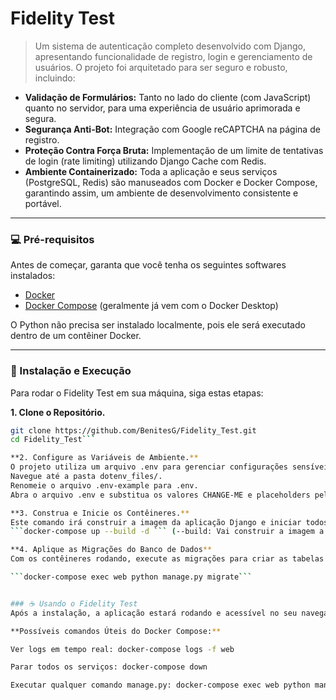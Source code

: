 # Fidelity Test

> Um sistema de autenticação completo desenvolvido com Django, apresentando funcionalidade de registro, login e gerenciamento de usuários. O projeto foi arquitetado para ser seguro e robusto, incluindo:

-   **Validação de Formulários:** Tanto no lado do cliente (com JavaScript) quanto no servidor, para uma experiência de usuário aprimorada e segura.
-   **Segurança Anti-Bot:** Integração com Google reCAPTCHA na página de registro.
-   **Proteção Contra Força Bruta:** Implementação de um limite de tentativas de login (rate limiting) utilizando Django Cache com Redis.
-   **Ambiente Containerizado:** Toda a aplicação e seus serviços (PostgreSQL, Redis) são manuseados com Docker e Docker Compose, garantindo assim, um ambiente de desenvolvimento consistente e portável.

---

### 💻 Pré-requisitos

Antes de começar, garanta que você tenha os seguintes softwares instalados:

-   [Docker](https://www.docker.com/products/docker-desktop/)
-   [Docker Compose](https://docs.docker.com/compose/install/) (geralmente já vem com o Docker Desktop)

O Python não precisa ser instalado localmente, pois ele será executado dentro de um contêiner Docker.

---

### 🚀 Instalação e Execução

Para rodar o Fidelity Test em sua máquina, siga estas etapas:

**1. Clone o Repositório.**
```bash
git clone https://github.com/BenitesG/Fidelity_Test.git
cd Fidelity_Test```

**2. Configure as Variáveis de Ambiente.**
O projeto utiliza um arquivo .env para gerenciar configurações sensíveis.
Navegue até a pasta dotenv_files/.
Renomeie o arquivo .env-example para .env.
Abra o arquivo .env e substitua os valores CHANGE-ME e placeholders pelas suas chaves e credenciais reais (SECRET_KEY, senhas do banco de dados, chaves do reCAPTCHA, etc.).

**3. Construa e Inicie os Contêineres.**
Este comando irá construir a imagem da aplicação Django e iniciar todos os serviços (web, banco de dados e cache).
```docker-compose up --build -d ``` (--build: Vai construir a imagem a partir do Dockerfile. -d: Roda os contêineres em segundo plano)

**4. Aplique as Migrações do Banco de Dados**
Com os contêineres rodando, execute as migrações para criar as tabelas no banco de dados.

```docker-compose exec web python manage.py migrate```


### ☕ Usando o Fidelity Test
Após a instalação, a aplicação estará rodando e acessível no seu navegador via: http://127.0.0.1:8000/

**Possíveis comandos Úteis do Docker Compose:**

Ver logs em tempo real: docker-compose logs -f web

Parar todos os serviços: docker-compose down

Executar qualquer comando manage.py: docker-compose exec web python manage.py <seu_comando>
